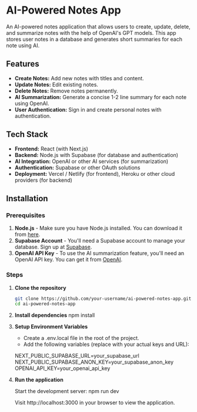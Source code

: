 # AI-Powered Notes App

An AI-powered notes application that allows users to create, update, delete, and summarize notes with the help of OpenAI's GPT models. This app stores user notes in a database and generates short summaries for each note using AI.

## Features

- **Create Notes:** Add new notes with titles and content.
- **Update Notes:** Edit existing notes.
- **Delete Notes:** Remove notes permanently.
- **AI Summarization:** Generate a concise 1-2 line summary for each note using OpenAI.
- **User Authentication:** Sign in and create personal notes with authentication.

## Tech Stack

- **Frontend:** React (with Next.js)
- **Backend:** Node.js with Supabase (for database and authentication)
- **AI Integration:** OpenAI or other AI services (for summarization)
- **Authentication:** Supabase or other OAuth solutions
- **Deployment:** Vercel / Netlify (for frontend), Heroku or other cloud providers (for backend)

## Installation

### Prerequisites

1. **Node.js** - Make sure you have Node.js installed. You can download it from [here](https://nodejs.org/).
2. **Supabase Account** - You'll need a Supabase account to manage your database. Sign up at [Supabase](https://supabase.io/).
3. **OpenAI API Key** - To use the AI summarization feature, you'll need an OpenAI API key. You can get it from [OpenAI](https://beta.openai.com/signup/).

### Steps

1. **Clone the repository**

   ```bash
   git clone https://github.com/your-username/ai-powered-notes-app.git
   cd ai-powered-notes-app

   ```

2. **Install dependencies**
   npm install

3. **Setup Environment Variables**

   - Create a .env.local file in the root of the project.
   - Add the following variables (replace with your actual keys and URL):

   NEXT_PUBLIC_SUPABASE_URL=your_supabase_url
   NEXT_PUBLIC_SUPABASE_ANON_KEY=your_supabase_anon_key
   OPENAI_API_KEY=your_openai_api_key

4. **Run the application**

   Start the development server:
   npm run dev

   Visit http://localhost:3000 in your browser to view the application.
